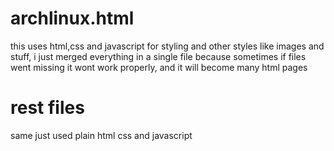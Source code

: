 # archlinux.html
this uses html,css and javascript for styling and other styles like images and stuff, i just merged everything in a single file because sometimes if files went missing it wont work properly, and it will become many html pages 
# rest files 
same just used plain html css and javascript
